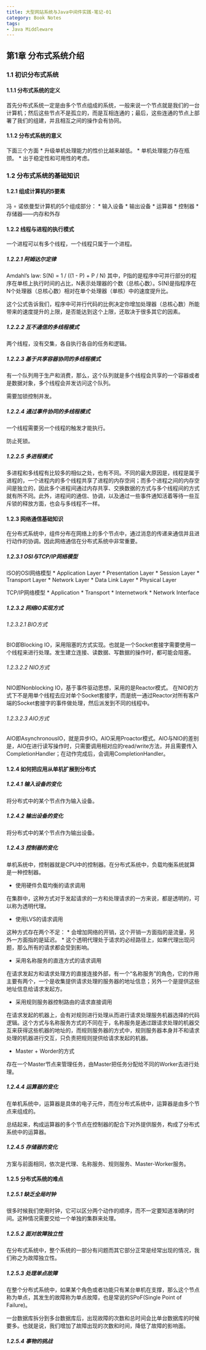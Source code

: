 ```yaml
---
title: 大型网站系统与Java中间件实践-笔记-01
category: Book Notes
tags:
- Java Middleware
---
```


## 第1章 分布式系统介绍

### 1.1 初识分布式系统

#### 1.1.1 分布式系统的定义

首先分布式系统一定是由多个节点组成的系统，一般来说一个节点就是我们的一台计算机；然后这些节点不是孤立的，而是互相连通的；最后，这些连通的节点上部署了我们的组建，并且相互之间的操作会有协同。

#### 1.1.2 分布式系统的意义

下面三个方面
	* 升级单机处理能力的性价比越来越低。
	* 单机处理能力存在瓶颈。
	* 出于稳定性和可用性的考虑。

### 1.2 分布式系统的基础知识

#### 1.2.1 组成计算机的5要素

冯 ∘ 诺依曼型计算机的5个组成部分：
	* 输入设备
	* 输出设备
	* 运算器
	* 控制器
	* 存储器——内存和外存

#### 1.2.2 线程与进程的执行模式

一个进程可以有多个线程，一个线程只属于一个进程。

<!-- more -->

##### 1.2.2.1 阿姆达尔定律	

Amdahl’s law:
 			S(N) = 1 / ((1 - P) + P / N)
其中，P指的是程序中可并行部分的程序在单核上执行时间的占比，N表示处理器的个数（总核心数）。S(N)是指程序在N个处理器（总核心数）相对在单个处理器（单核）中的速度提升比。

这个公式告诉我们，程序中可并行代码的比例决定你增加处理器（总核心数）所能带来的速度提升的上限，是否能达到这个上限，还取决于很多其它的因素。

##### 1.2.2.2 互不通信的多线程模式

两个线程，没有交集，各自执行各自的任务和逻辑。

##### 1.2.2.3 基于共享容器协同的多线程模式

有一个队列用于生产和消费，那么，这个队列就是多个线程会共享的一个容器或者是数据对象，多个线程会并发访问这个队列。

需要加锁控制并发。

##### 1.2.2.4 通过事件协同的多线程模式

一个线程需要另一个线程的触发才能执行。

防止死锁。

##### 1.2.2.5 多进程模式

多进程和多线程有比较多的相似之处，也有不同。不同的最大原因是，线程是属于进程的，一个进程内的多个线程共享了进程的内存空间；而多个进程之间的内存空间是独立的，因此多个进程间通过内存共享、交换数据的方式与多个线程间的方式就有所不同。此外，进程间的通信、协调，以及通过一些事件通知活着等待一些互斥锁的释放方面，也会与多线程不一样。

#### 1.2.3 网络通信基础知识

在分布式系统中，组件分布在网络上的多个节点中，通过消息的传递来通信并且进行动作的协调。因此网络通信在分布式系统中非常重要。

##### 1.2.3.1 OSI与TCP/IP网络模型

ISO的OSI网络模型
	* Application Layer
	* Presentation Layer
	* Session Layer
	* Transport Layer
	* Network Layer
	* Data Link Layer
	* Physical Layer

TCP/IP网络模型
	* Application
	* Transport
	* Internetwork
	* Network Interface

##### 1.2.3.2 网络IO实现方式

###### 1.2.3.2.1 BIO方式

BIO即Blocking IO，采用阻塞的方式实现。也就是一个Socket套接字需要使用一个线程来进行处理。发生建立连接、读数据、写数据的操作时，都可能会阻塞。 

###### 1.2.3.2.2 NIO方式

NIO即Nonblocking IO，基于事件驱动思想，采用的是Reactor模式。
在NIO的方式下不是用单个线程去应对单个Socket套接字，而是统一通过Reactor对所有客户端的Socket套接字的事件做处理，然后派发到不同的线程中。

###### 1.2.3.2.3 AIO方式

AIO即AsynchronousIO，就是异步IO。AIO采用Proactor模式。AIO与NIO的差别是，AIO在进行读写操作时，只需要调用相对应的read/write方法，并且需要传入CompletionHandler；在动作完成后，会调用CompletionHandler。

#### 1.2.4 如何把应用从单机扩展到分布式

##### 1.2.4.1 输入设备的变化

将分布式中的某个节点作为输入设备。

##### 1.2.4.2 输出设备的变化

将分布式中的某个节点作为输出设备。

##### 1.2.4.3 控制器的变化

单机系统中，控制器就是CPU中的控制器。在分布式系统中，负载均衡系统就算是一种控制器。

* 使用硬件负载均衡的请求调用

在集群中，这种方式对于发起请求的一方和处理请求的一方来说，都是透明的，可以称为透明代理。

* 使用LVS的请求调用

这种方式存在两个不足：
	* 会增加网络的开销，这个开销一方面指的是流量，另外一方面指的是延迟。
	* 这个透明代理处于请求的必经路径上，如果代理出现问题，那么所有的请求都会受到影响。

* 采用名称服务的直连方式的请求调用	

在请求发起方和请求处理方的直接连接外部，有一个“名称服务”的角色，它的作用主要有两个，一个是收集提供请求处理的服务器的地址信息；另外一个是提供这些地址信息给请求发起方。

* 采用规则服务器控制路由的请求直接调用

在请求发起的机器上，会有对规则进行处理从而进行请求处理服务机器选择的代码逻辑。这个方式与名称服务方式的不同在于，名称服务是通过跟请求处理的机器交互来获得这些机器的地址的，而规则服务器的方式中，规则服务器本身并不和请求处理的机器进行交互，只负责把规则提供给请求发起的机器。

* Master + Worder的方式

存在一个Master节点来管理任务，由Master把任务分配给不同的Worker去进行处理。

##### 1.2.4.4 运算器的变化

在单机系统中，运算器是具体的电子元件，而在分布式系统中，运算器是由多个节点来组成的。

总结起来，构成运算器的多个节点在控制器的配合下对外提供服务，构成了分布式系统中的运算器。

##### 1.2.4.5 存储器的变化

方案与前面相同，依次是代理、名称服务、规则服务、Master-Worker服务。

#### 1.2.5 分布式系统的难点

##### 1.2.5.1 缺乏全局时钟

很多时候我们使用时钟，它可以区分两个动作的顺序，而不一定要知道准确的时间。这种情况需要交给一个单独的集群来处理。

##### 1.2.5.2 面对故障独立性
	
在分布式系统中，整个系统的一部分有问题而其它部分正常是经常出现的情况，我们称之为故障独立性。

##### 1.2.5.3 处理单点故障

在整个分布式系统中，如果某个角色或者功能只有某台单机在支撑，那么这个节点称为单点，其发生的故障称为单点故障，也是常说的SPoF(Single Point of Failure)。

一台数据库拆分到多台数据库后，出现故障的次数和总时间会比单台数据库的时候要多。也就是说，我们增加了故障出现的次数和时间，降低了故障的影响面。

##### 1.2.5.4 事物的挑战
	


